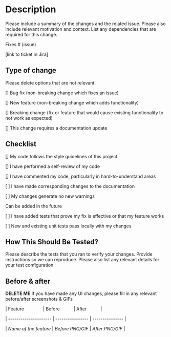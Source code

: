 # Description

Please include a summary of the changes and the related issue. Please also include relevant motivation and context. List any dependencies that are required for this change.



Fixes # (issue)

[link to ticket in Jira]



## Type of change

Please delete options that are not relevant.



[] Bug fix (non-breaking change which fixes an issue)

[] New feature (non-breaking change which adds functionality)

[] Breaking change (fix or feature that would cause existing functionality to not work as expected)

[] This change requires a documentation update



## Checklist

[] My code follows the style guidelines of this project

[] I have performed a self-review of my code

[] I have commented my code, particularly in hard-to-understand areas

[ ] I have made corresponding changes to the documentation

[ ] My changes generate no new warnings



Can be added in the future

[ ] I have added tests that prove my fix is effective or that my feature works

[ ] New and existing unit tests pass locally with my changes



## How This Should Be Tested?

Please describe the tests that you ran to verify your changes. Provide instructions so we can reproduce. Please also list any relevant details for your test configuration



## Before & after

**DELETE ME** If you have made any UI changes, please fill in any relevant before/after screenshots & GIFs

| Feature               | Before           | After           |

| --------------------- | ---------------- | --------------- |

| _Name of the feature_ | _Before PNG/GIF_ | _After PNG/GIF_ |
